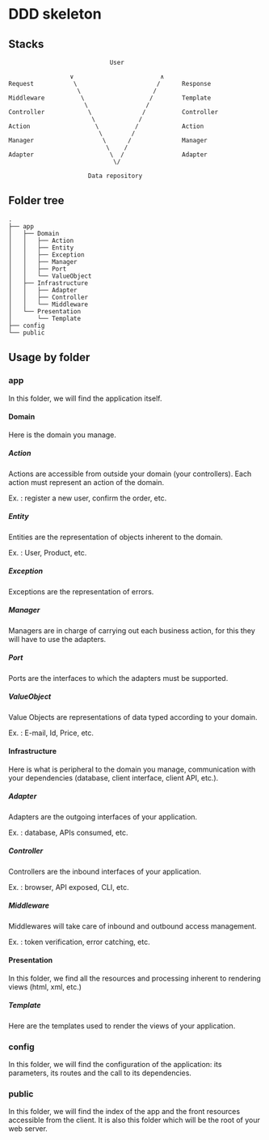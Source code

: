 # DDD skeleton


## Stacks

```
							User
					
				 ∨						  ∧
Request			  \						 /		Response
				   \					/
Middleware			\				   /		Template
					 \				  /
Controller			  \				 /			Controller
					   \			/
Action					\ 		   /			Action
						 \		  /
Manager					  \ 	 /				Manager
						   \ 	/
Adapter						\  /				Adapter
							 \/
						
					  Data repository
```


## Folder tree

```
.
├── app
│   ├── Domain
│   │   ├── Action
│   │   ├── Entity
│   │   ├── Exception
│   │   ├── Manager
│   │   ├── Port
│   │   └── ValueObject
│   ├── Infrastructure
│   │   ├── Adapter
│   │   ├── Controller
│   │   └── Middleware
│   └── Presentation
│       └── Template
├── config
└── public
```


## Usage by folder

### app

In this folder, we will find the application itself.


#### Domain

Here is the domain you manage.


##### Action

Actions are accessible from outside your domain (your controllers). Each action must represent an action of the domain.

Ex. : register a new user, confirm the order, etc.


##### Entity

Entities are the representation of objects inherent to the domain.

Ex. : User, Product, etc.


##### Exception

Exceptions are the representation of errors.


##### Manager

Managers are in charge of carrying out each business action, for this they will have to use the adapters.


##### Port

Ports are the interfaces to which the adapters must be supported.


##### ValueObject

Value Objects are representations of data typed according to your domain.

Ex. : E-mail, Id, Price, etc.


#### Infrastructure

Here is what is peripheral to the domain you manage, communication with your dependencies (database, client interface, client API, etc.).


##### Adapter

Adapters are the outgoing interfaces of your application.

Ex. : database, APIs consumed, etc.


##### Controller

Controllers are the inbound interfaces of your application.

Ex. : browser, API exposed, CLI, etc.


##### Middleware

Middlewares will take care of inbound and outbound access management.

Ex. : token verification, error catching, etc.


#### Presentation

In this folder, we find all the resources and processing inherent to rendering views (html, xml, etc.)


##### Template

Here are the templates used to render the views of your application.


### config

In this folder, we will find the configuration of the application: its parameters, its routes and the call to its dependencies.


### public

In this folder, we will find the index of the app and the front resources accessible from the client. It is also this folder which will be the root of your web server.

